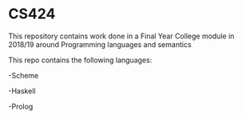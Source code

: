 # CS424
This repository contains work done in a Final Year College module in 2018/19 around Programming languages and semantics

This repo contains the following languages:

   -Scheme
   
   -Haskell
   
   -Prolog
